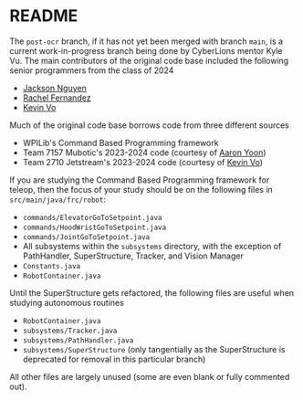 # README
The `post-ocr` branch, if it has not yet been merged with branch `main`, is a current work-in-progress branch being done by CyberLions mentor Kyle Vu.  The main contributors of the original code base included the following senior programmers from the class of 2024
* [Jackson Nguyen](https://github.com/jackhnguyen)
* [Rachel Fernandez](https://github.com/PokaDoka1)
* [Kevin Vo](https://github.com/EV3KevinDEV)

Much of the original code base borrows code from three different sources
* WPILib's Command Based Programming framework
* Team 7157 Mubotic's 2023-2024 code (courtesy of [Aaron Yoon](https://github.com/awesomeyooner))
* Team 2710 Jetstream's 2023-2024 code (courtesy of [Kevin Vo](https://github.com/EV3KevinDEV))

If you are studying the Command Based Programming framework for teleop, then the focus of your study should be on the following files in `src/main/java/frc/robot`:
* `commands/ElevatorGoToSetpoint.java`
* `commands/HoodWristGoToSetpoint.java`
* `commands/JointGoToSetpoint.java`
* All subsystems within the `subsystems` directory, with the exception of PathHandler, SuperStructure, Tracker, and Vision Manager
* `Constants.java`
* `RobotContainer.java`

Until the SuperStructure gets refactored, the following files are useful when studying autonomous routines
* `RobotContainer.java`
* `subsystems/Tracker.java`
* `subsystems/PathHandler.java`
* `subsystems/SuperStructure` (only tangentially as the SuperStructure is deprecated for removal in this particular branch)

All other files are largely unused (some are even blank or fully commented out).